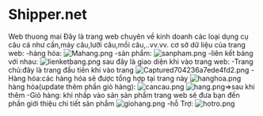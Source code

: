 # Shipper.net
Web thuong mai
Đây là trang web chuyên về kinh doanh các loại dụng cụ câu cá như cần,máy câu,lưỡi câu,mồi câu,..vv.vv.
cơ sở dữ liệu của trang web:
-hàng hóa:
<img src="https://www.upsieutoc.com/images/2019/10/15/Mahang.png" alt="Mahang.png" border="0" />
-sản phẩm:
<img src="https://www.upsieutoc.com/images/2019/10/15/sanpham.png" alt="sanpham.png" border="0" />
-liên kết bảng với nhau:
<img src="https://www.upsieutoc.com/images/2019/10/15/lienketbang.png" alt="lienketbang.png" border="0" />
sau đây là giao diện khi vào trang web: 
-Trang chủ:đây là trang đầu tiên khi vào trang 
<img src="https://www.upsieutoc.com/images/2019/09/17/Captured704236a7ede4fd2.png" alt="Captured704236a7ede4fd2.png" border="0" />
-Hàng hóa:các hàng hóa sẽ được tổng hợp tại trang này
<img src="https://www.upsieutoc.com/images/2019/09/17/hanghoa.png" alt="hanghoa.png" border="0" />
hàng hóa(update thêm phần giỏ hàng):
<img src="https://www.upsieutoc.com/images/2019/09/17/cancau.png" alt="cancau.png" border="0" />
<img src="https://www.upsieutoc.com/images/2019/10/15/hang.png" alt="hang.png" border="0" />=>sau khi thêm
-Giỏ hàng: khi nhấp vào sản sản phẩm trang web sẽ đưa bạn đến phần giới thiệu chi tiết sản phẩm
<img src="https://www.upsieutoc.com/images/2019/10/15/giohang.png" alt="giohang.png" border="0" />
-hỗ Trợ:
<img src="https://www.upsieutoc.com/images/2019/09/17/hotro.png" alt="hotro.png" border="0" />
